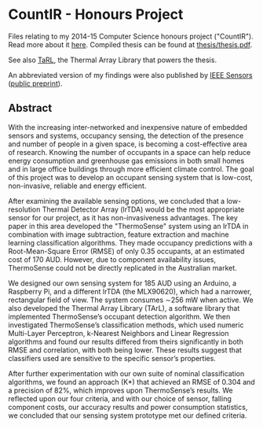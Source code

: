 CountIR - Honours Project
=======

Files relating to my 2014-15 Computer Science honours project ("CountIR"). Read more about it [here](http://ash.id.au/countir/). Compiled thesis can be found at [thesis/thesis.pdf](thesis/thesis.pdf).

See also [TaRL](http://github.com/atyndall/tarl), the Thermal Array Library that powers the thesis.

An abbreviated version of my findings were also published by [IEEE Sensors](http://dx.doi.org/10.1109/JSEN.2016.2530824) ([public preprint](http://ash.id.au/countir/paper.pdf)).

## Abstract
With the increasing inter-networked and inexpensive nature of embedded sensors and systems, occupancy sensing, the detection of the presence and number of people in a given space, is becoming a cost-effective area of research. Knowing the number of occupants in a space can help reduce energy consumption and greenhouse gas emissions in both small homes and in large office buildings through more efficient climate control. The goal of this project was to develop an occupant sensing system that is low-cost, non-invasive, reliable and energy efficient.

After examining the available sensing options, we concluded that a low-resolution Thermal Detector Array (lrTDA) would be the most appropriate sensor for our project, as it has non-invasiveness advantages. The key paper in this area developed the "ThermoSense" system using an lrTDA in combination with image subtraction, feature extraction and machine learning classification algorithms. They made occupancy predictions with a Root-Mean-Square Error (RMSE) of only 0.35 occupants, at an estimated cost of 170 AUD. However, due to component availability issues, ThermoSense could not be directly replicated in the Australian market.

We designed our own sensing system for 185 AUD using an Arduino, a Raspberry Pi, and a different lrTDA (the MLX90620), which had a narrower, rectangular field of view. The system consumes ∼256 mW when active. We also developed the Thermal Array Library (TArL), a software library that implemented ThermoSense’s occupant detection algorithm. We then investigated ThermoSense’s classification methods, which used numeric Multi-Layer Perceptron, k-Nearest Neighbors and Linear Regression algorithms and found our results differed from theirs significantly in both RMSE and correlation, with both being lower. These results suggest that classifiers used are sensitive to the specific sensor’s properties.

After further experimentation with our own suite of nominal classification algorithms, we found an approach (K\*) that achieved an RMSE of 0.304 and a precision of 82%, which improves upon ThermoSense’s results. We reflected upon our four criteria, and with our choice of sensor, falling component costs, our accuracy results and power consumption statistics, we concluded that our sensing system prototype met our defined criteria.
